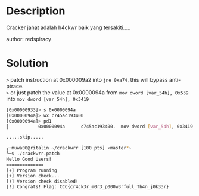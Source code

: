# Description
Cracker jahat adalah h4ckwr baik yang tersakiti.....  
  
author: redspiracy

# Solution
`>` patch instruction at 0x000009a2 into `jne 0xa74`, this will bypass anti-ptrace.    
`>` or just patch the value at 0x0000094a from `mov dword [var_54h], 0x539` into `mov dword [var_54h], 0x3419`
```bash
[0x00000933]> s 0x0000094a
[0x0000094a]> wx c745ac193400
[0x0000094a]> pd1
│           0x0000094a      c745ac193400.  mov dword [var_54h], 0x3419

.....skip.....

╭─muwa00@ritalin ~/crackwrr [100 pts] ‹master*› 
╰─$ ./crackwrr.patch 
Hello Good Users!
==============
[+] Program running
[+] Version check...
[!] Version check disabled!
[!] Congrats! Flag: CCC{cr4ck3r_m0r3_p000w3rfull_Th4n_j0k33r}
```